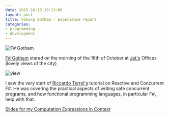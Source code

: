 ```yaml
---
date: 2015-10-18 19:13:00
layout: post
title: FSharp Gotham - Experience report
categories:
- programming
- development
---
```


![F# Gotham](https://d4cdtj2t27jdu.cloudfront.net/conference_logos/cropped_b7df0c8238.jpg)

[F# Gotham](http://www.fsharpgotham.com/) stared on the morning of the 16th of October at [Jet's]() Offices (lovely views of the city)

![view](http://www.roundcrisis.com/images/jet-view.jpg) 


I saw the very start of [Riccardo Terrel's](https://twitter.com/TRikace) tutorial on Reactive and Concurrent F#. He was covering  the practical aspects of writing safe concurrent programs, and how functional programming languages, in particular F#, help with that. 


[Slides for my Computation Expressions in Context ](http://www.roundcrisis.com/presentations/2015-fsharp-gotham-computation-expressions/index.html#/)

